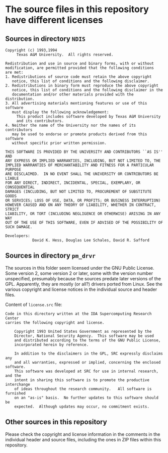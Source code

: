 # The source files in this repository have different licenses

## Sources in directory `NDIS`

```text
Copyright (c) 1993,1994
     Texas A&M University.  All rights reserved.

Redistribution and use in source and binary forms, with or without
modification, are permitted provided that the following conditions
are met:
1. Redistributions of source code must retain the above copyright
   notice, this list of conditions and the following disclaimer.
2. Redistributions in binary form must reproduce the above copyright
   notice, this list of conditions and the following disclaimer in the
   documentation and/or other materials provided with the distribution.
3. All advertising materials mentioning features or use of this software
   must display the following acknowledgement:
     This product includes software developed by Texas A&M University
     and its contributors.
4. Neither the name of the University nor the names of its contributors
   may be used to endorse or promote products derived from this software
   without specific prior written permission.

THIS SOFTWARE IS PROVIDED BY THE UNIVERSITY AND CONTRIBUTORS ``AS IS'' AND
ANY EXPRESS OR IMPLIED WARRANTIES, INCLUDING, BUT NOT LIMITED TO, THE
IMPLIED WARRANTIES OF MERCHANTABILITY AND FITNESS FOR A PARTICULAR PURPOSE
ARE DISCLAIMED.  IN NO EVENT SHALL THE UNIVERSITY OR CONTRIBUTORS BE LIABLE
FOR ANY DIRECT, INDIRECT, INCIDENTAL, SPECIAL, EXEMPLARY, OR CONSEQUENTIAL
DAMAGES (INCLUDING, BUT NOT LIMITED TO, PROCUREMENT OF SUBSTITUTE GOODS
OR SERVICES; LOSS OF USE, DATA, OR PROFITS; OR BUSINESS INTERRUPTION)
HOWEVER CAUSED AND ON ANY THEORY OF LIABILITY, WHETHER IN CONTRACT, STRICT
LIABILITY, OR TORT (INCLUDING NEGLIGENCE OR OTHERWISE) ARISING IN ANY WAY
OUT OF THE USE OF THIS SOFTWARE, EVEN IF ADVISED OF THE POSSIBILITY OF
SUCH DAMAGE.

Developers:
            David K. Hess, Douglas Lee Schales, David R. Safford
```

## Sources in directory `pm_drvr`

The sources in this folder seem licensed under the GNU Public License. Some
version 2, some version 2 or later, some with the version number unspecified,
presumably because the sources predate later versions of the GPL. Apparently,
they are mostly (or all?) drivers ported from Linux. See the various copyright
and license notices in the individual source and header files.

Content of `license.src` file:

```
Code in this directory written at the IDA Supercomputing Research Center
carries the following copyright and license.

    Copyright 1993 United States Government as represented by the
    Director, National Security Agency.  This software may be used
    and distributed according to the terms of the GNU Public License,
    incorporated herein by reference.

    In addition to the disclaimers in the GPL, SRC expressly disclaims any
    and all warranties, expressed or implied, concerning the enclosed software.
    This software was developed at SRC for use in internal research, and the
    intent in sharing this software is to promote the productive interchange
    of ideas throughout the research community.   All software is furnished
    on an "as-is" basis.  No further updates to this software should be
    expected.  Although updates may occur, no commitment exists.
```

## Other sources in this repository

Please check the copyright and license information in the comments in the
individual header and source files, including the ones in ZIP files within this
repository.
